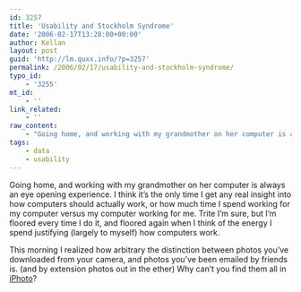 ```yaml
---
id: 3257
title: 'Usability and Stockholm Syndrome'
date: '2006-02-17T13:28:00+00:00'
author: Kellan
layout: post
guid: 'http://lm.quxx.info/?p=3257'
permalink: /2006/02/17/usability-and-stockholm-syndrome/
typo_id:
    - '3255'
mt_id:
    - ''
link_related:
    - ''
raw_content:
    - "Going home, and working with my grandmother on her computer is always an eye opening experience.  I think it\\'s the only time I get any real insight into how computers should actually work, or how much time I spend working for my computer versus my computer working for me.  Trite I\\'m sure, but I\\'m floored every time I do it, and floored again when I think of the energy I spend justifying (largely to myself) how computers work.\r\n\r\nThis morning I realized how arbitrary the distinction between photos you\\'ve downloaded from your camera, and photos you\\'ve been emailed by friends is. (and by extension photos out in the ether) Why can\\'t you find them all in [iPhoto](http://apple.com/iphoto)?"
tags:
    - data
    - usability
---
```


Going home, and working with my grandmother on her computer is always an eye opening experience. I think it’s the only time I get any real insight into how computers should actually work, or how much time I spend working for my computer versus my computer working for me. Trite I’m sure, but I’m floored every time I do it, and floored again when I think of the energy I spend justifying (largely to myself) how computers work.

This morning I realized how arbitrary the distinction between photos you’ve downloaded from your camera, and photos you’ve been emailed by friends is. (and by extension photos out in the ether) Why can’t you find them all in [iPhoto](http://apple.com/iphoto)?